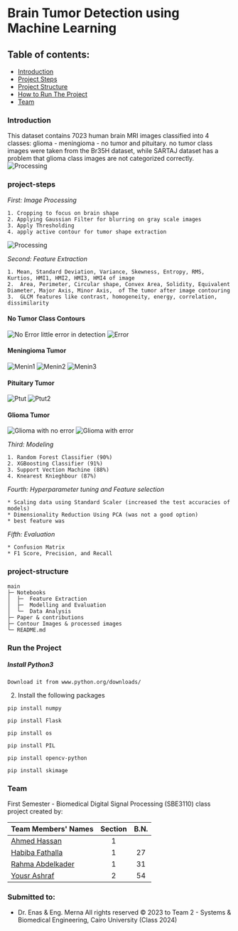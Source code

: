 # Brain Tumor Detection using Machine Learning

## Table of contents:

- [Introduction](#introduction)
- [Project Steps](#project-steps)
- [Project Structure](#project-structure)
- [How to Run The Project](#run-the-project)
- [Team](#team)

### Introduction
This dataset contains 7023 human brain MRI images classified into 4 classes: glioma - meningioma - no tumor and pituitary.
no tumor class images were taken from the Br35H dataset, while SARTAJ dataset has a problem that glioma class images are not categorized correctly.
![Processing](Images/pituitary_process.jpg)

### project-steps
*First: Image Processing*
>
    1. Cropping to focus on brain shape
    2. Applying Gaussian Filter for blurring on gray scale images
    3. Apply Thresholding
    4. apply active contour for tumor shape extraction
>
![Processing](Images/pituitary_process.jpg)

*Second: Feature Extraction*
>
    1. Mean, Standard Deviation, Variance, Skewness, Entropy, RMS, Kurtios, HMI1, HMI2, HMI3, HMI4 of image
    2.  Area, Perimeter, Circular shape, Convex Area, Solidity, Equivalent Diameter, Major Axis, Minor Axis,  of The tumor after image contouring
    3.  GLCM features like contrast, homogeneity, energy, correlation, dissimilarity 
>

#### No Tumor Class Contours
![No Error](Images/no_tumor_withno_error.jpg)
little error in detection
![Error](Images/no_tumor_error.jpg)
#### Meningioma Tumor
![Menin1](Images/meningioma1_no_error.jpg)
![Menin2](Images/meningioma2.jpg)
![Menin3](Images/meningioma4.jpg)
#### Pituitary Tumor
![Ptut](Images/pituitary_contour.jpg)
![Ptut2](Images/pituitary_contour.jpg)
#### Glioma Tumor
![Glioma with no error](Images/glioma_withno_error.jpg)
![Glioma with  error](Images/glioma_with_error.jpg)

*Third: Modeling*
>
    1. Random Forest Classifier (90%)
    2. XGBoosting Classifier (91%)
    3. Support Vection Machine (88%)
    4. Knearest Knieghbour (87%)
>
>
*Fourth: Hyperparameter tuning and Feature selection*
>
    * Scaling data using Standard Scaler (increased the test accuracies of models)
    * Dimensionality Reduction Using PCA (was not a good option)
    * best feature was
>
*Fifth: Evaluation*
>
    * Confusion Matrix
    * F1 Score, Precision, and Recall
>

### project-structure
```
main
├─ Notebooks
│  ├─  Feature Extraction
│  ├─  Modelling and Evaluation
│  └─  Data Analysis
├─ Paper & contributions
├─ Contour Images & processed images
└─ README.md
```

### Run the Project
##### Install Python3 

```
Download it from www.python.org/downloads/
```

2. Install the following packages
```
pip install numpy
```
```
pip install Flask
```
```
pip install os
```
```
pip install PIL
```
```
pip install opencv-python
```
```
pip install skimage
```


### Team

First Semester - Biomedical Digital Signal Processing (SBE3110) class project created by:

| Team Members' Names                                  | Section | B.N. |
| ---------------------------------------------------- | :-----: | :--: |
| [Ahmed Hassan](https://github.com/ahmedhassan187)         |    1    |    |
| [Habiba Fathalla](https://github.com/Habibafathalla)       |    1    | 27   |
| [Rahma Abdelkader](https://github.com/rahmaabdelkader2) |    1    |  31  |
| [Yousr Ashraf](https://github.com/YousrHejy)       |    2    |  54  |

### Submitted to:

- Dr. Enas & Eng. Merna
  All rights reserved © 2023 to Team 2 - Systems & Biomedical Engineering, Cairo University (Class 2024)

    

